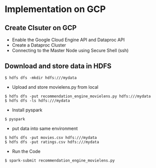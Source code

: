 # Implementation on GCP 
## Create Clsuter on GCP 
* Enable the Google Cloud Engine API and Dataproc API
* Create a Dataproc Cluster
* Connecting to the Master Node using Secure Shell (ssh)
## Download and store data in HDFS
```
$ hdfs dfs -mkdir hdfs:///mydata
```
* Upload and store movielens.py from local
```
$ hdfs dfs -put recommendation_engine_movielens.py hdfs:///mydata
$ hdfs dfs -ls hdfs:///mydata
```
* Install pyspark 
```
$ pyspark
```
* put data into same environment 
```
$ hdfs dfs -put movies.csv hdfs:///mydata
$ hdfs dfs -put ratings.csv hdfs:///mydata
```
* Run the Code
```
$ spark-submit recommendation_engine_movielens.py
```


